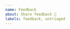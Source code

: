 ```yaml
---
name: Feedback
about: Share feedback 💖
labels: feedback, untriaged
---
```


<!-- Thanks for stopping on by to share feedback 💖

If you are after inspiration, folks typically submit feedback on the following topics:

- what do you like?
- what is lacking?
- what do you long for going forward?
- what could be better?
- insights about module pacing, flow or continuity

-->

